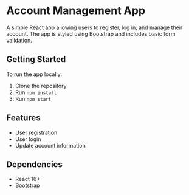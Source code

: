 # Account Management App

A simple React app allowing users to register, log in, and manage their account. The app is styled using Bootstrap and includes basic form validation.

## Getting Started

To run the app locally:

1. Clone the repository
2. Run `npm install`
3. Run `npm start`

## Features

- User registration
- User login
- Update account information

## Dependencies

- React 16+
- Bootstrap

